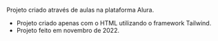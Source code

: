 Projeto criado através de aulas na plataforma Alura.

- Projeto criado apenas com o HTML utilizando o framework Tailwind.
- Projeto feito em novembro de 2022.
